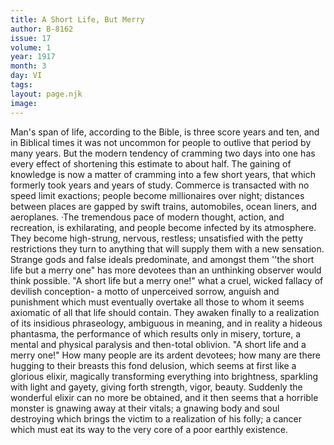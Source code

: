 ```yaml
---
title: A Short Life, But Merry
author: B-8162
issue: 17
volume: 1
year: 1917
month: 3
day: VI
tags:
layout: page.njk
image:
---
```

 Man's span of life, according to the Bible, is three score years and ten, and in Biblical times it was not uncommon for people to outlive that period by many years. But the modern tendency of cramming two days into one has every effect of shortening this estimate to about half.   The gaining of knowledge is now a matter of cramming into a few short years, that which formerly took years and years of study. Commerce is transacted with no speed limit exactions; people become millionaires over night; distances between places are gapped by swift trains, automobiles, ocean liners, and aeroplanes. ·The tremendous pace of modern thought, action, and recreation, is exhilarating, and people become infected by its atmosphere. They become high-strung, nervous, restless; unsatisfied   with the petty restrictions they turn to anything that will supply them with a new sensation. Strange gods and false ideals predominate, and amongst them ''the short life but a merry one" has more devotees than an unthinking observer would think possible.   "A short life but a merry one!" what a cruel, wicked fallacy of devilish conception-   a motto of unperceived sorrow, anguish and punishment which must eventually overtake all those to whom it seems axiomatic of all that life should contain. They awaken finally to a realization of its insidious phraseology, ambiguous in meaning, and in reality a hideous phantasma, the performance of which results only in misery, torture, a mental and physical paralysis and then-total oblivion.   "A short life and a merry one!" How many people are its ardent devotees; how many are there hugging to their breasts this fond delusion, which seems at first like a glorious elixir, magically transforming everything into brightness, sparkling with light and gayety, giving forth strength, vigor, beauty. Suddenly the wonderful elixir can no more be obtained, and it then seems that a horrible monster is gnawing away at their vitals; a gnawing body and soul destroying which brings the victim to a realization of his folly; a cancer which must eat its way to the very core of a poor earthly existence.   
